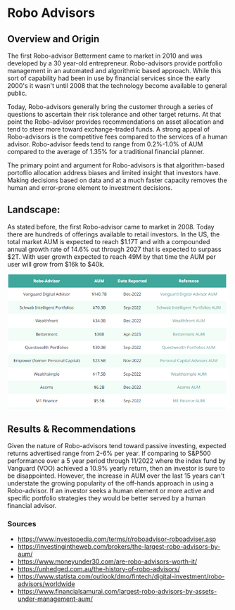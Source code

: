 # Robo Advisors

## Overview and Origin
The first Robo-advisor Betterment came to market in 2010 and was developed by a 30 year-old entrepreneur. Robo-advisors provide portfolio management in an automated and algorithmic based approach. While this sort of capability had been in use by financial services since the early 2000's it wasn't until 2008 that the technology become available to general public.

Today, Robo-advisors generally bring the customer through a series of questions to ascertain their risk tolerance and other target returns. At that point the Robo-advisor provides recommendations on asset allocation and tend to steer more toward exchange-traded funds. A strong appeal of Robo-advisors is the competitive fees compared to the services of a human advisor. Robo-advisor feeds tend to range from 0.2%-1.0% of AUM compared to the average of 1.35% for a traditional financial planner.

The primary point and argument for Robo-advisors is that algorithm-based portoflio allocation address biases and limited insight that investors have. Making decisions based on data and at a much faster capacity removes the human and error-prone element to investment decisions.

## Landscape:

As stated before, the first Robo-advisor came to market in 2008. Today there are hundreds of offerings available to retail investors. In the US, the total market AUM is expected to reach $1.17T and with a compounded annual growth rate of 14.6% out through 2027 that is expected to surpass $2T. With user growth expected to reach 49M by that time the AUM per user will grow from $16k to $40k.

![AUM](Robo%20Advisor%20AUM.png)


## Results & Recommendations

Given the nature of Robo-advisors tend toward passive investing, expected returns advertised range from 2-6% per year. If comparing to S&P500 performance over a 5 year period through 11/2022 where the index fund by Vanguard (VOO) achieved a 10.9% yearly return, then an investor is sure to be disappointed. However, the increase in AUM over the last 15 years can't understate the growing popularity of the off-hands approach in using a Robo-advisor. If an investor seeks a human element or more active and specific portfolio strategies they would be better served by a human financial advisor.

### Sources
* https://www.investopedia.com/terms/r/roboadvisor-roboadviser.asp
* https://investingintheweb.com/brokers/the-largest-robo-advisors-by-aum/
* https://www.moneyunder30.com/are-robo-advisors-worth-it/
* https://unhedged.com.au/the-history-of-robo-advisors/
* https://www.statista.com/outlook/dmo/fintech/digital-investment/robo-advisors/worldwide
* https://www.financialsamurai.com/largest-robo-advisors-by-assets-under-management-aum/
